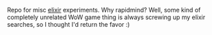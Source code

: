 Repo for misc [elixir](http://elixir-lang.org/) experiments.  Why rapidmind?  Well, some kind of completely unrelated WoW game thing is always screwing up my elixir searches, so I thought I'd return the favor :)
